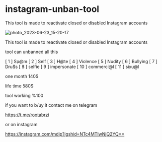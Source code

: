 # instagram-unban-tool
This tool is made to reactivate closed or disabled Instagram accounts


![photo_2023-06-23_15-20-17](https://files.catbox.moe/qwt62j.jpg)





This tool is made to reactivate closed or disabled Instagram accounts

tool can unbanned all this

[ 1 ] Sp@m
[ 2 ] Self
[ 3 ] H@te
[ 4 ] Violence
[ 5 ] Nudity
[ 6 ] Bullying
[ 7 ] Dru$s
[ 8 ] selfie
[ 9 ] impersonate
[ 10 ] commerci@l
[ 11 ] sixu@l



one month 140$

life time 580$

tool working %100

if you want to b/uy it contact me on telegram


https://t.me/rootabrzi

 or on instagram
 
https://instagram.com/mdip?igshid=NTc4MTIwNjQ2YQ==

